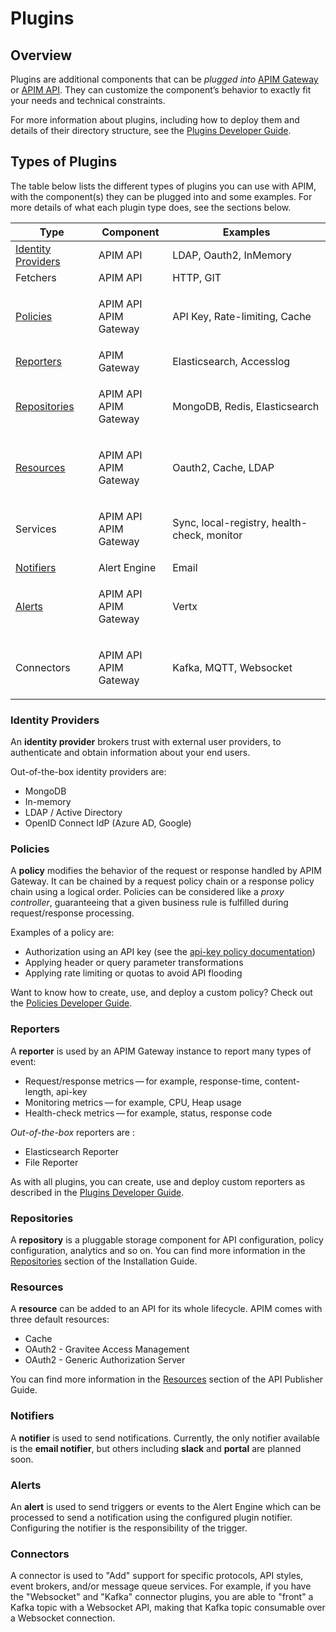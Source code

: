 # Plugins

## Overview

Plugins are additional components that can be _plugged into_ [APIM Gateway](broken-reference) or [APIM API](broken-reference). They can customize the component’s behavior to exactly fit your needs and technical constraints.

For more information about plugins, including how to deploy them and details of their directory structure, see the [Plugins Developer Guide](../../dev-guide/dev-guide-plugins.md).

## Types of Plugins

The table below lists the different types of plugins you can use with APIM, with the component(s) they can be plugged into and some examples. For more details of what each plugin type does, see the sections below.

| Type                                                     | Component                       | Examples                                    |
| -------------------------------------------------------- | ------------------------------- | ------------------------------------------- |
| [Identity Providers](plugins.md#gravitee-plugins-idp)    | APIM API                        | LDAP, Oauth2, InMemory                      |
| Fetchers                                                 | APIM API                        | HTTP, GIT                                   |
| [Policies](plugins.md#gravitee-plugins-policies)         | <p>APIM API<br>APIM Gateway</p> | API Key, Rate-limiting, Cache               |
| [Reporters](plugins.md#gravitee-plugins-reporters)       | APIM Gateway                    | Elasticsearch, Accesslog                    |
| [Repositories](plugins.md#gravitee-plugins-repositories) | <p>APIM API<br>APIM Gateway</p> | MongoDB, Redis, Elasticsearch               |
| [Resources](plugins.md#gravitee-plugins-resources)       | <p>APIM API<br>APIM Gateway</p> | Oauth2, Cache, LDAP                         |
| Services                                                 | <p>APIM API<br>APIM Gateway</p> | Sync, local-registry, health-check, monitor |
| [Notifiers](plugins.md#gravitee-plugins-notifiers)       | Alert Engine                    | Email                                       |
| [Alerts](plugins.md#gravitee-plugins-alerts)             | <p>APIM API<br>APIM Gateway</p> | Vertx                                       |
| Connectors                                               | <p>APIM API<br>APIM Gateway</p> | Kafka, MQTT, Websocket                      |

### Identity Providers

An **identity provider** brokers trust with external user providers, to authenticate and obtain information about your end users.

Out-of-the-box identity providers are:

* MongoDB
* In-memory
* LDAP / Active Directory
* OpenID Connect IdP (Azure AD, Google)

### Policies

A **policy** modifies the behavior of the request or response handled by APIM Gateway. It can be chained by a request policy chain or a response policy chain using a logical order. Policies can be considered like a _proxy controller_, guaranteeing that a given business rule is fulfilled during request/response processing.

Examples of a policy are:

* Authorization using an API key (see the [api-key policy documentation](../../reference/policy-reference/gravitee-policies/security/policy-apikey.md))
* Applying header or query parameter transformations
* Applying rate limiting or quotas to avoid API flooding

Want to know how to create, use, and deploy a custom policy? Check out the [Policies Developer Guide](../../dev-guide/dev-guide-policies.md).

### Reporters

A **reporter** is used by an APIM Gateway instance to report many types of event:

* Request/response metrics — for example, response-time, content-length, api-key
* Monitoring metrics — for example, CPU, Heap usage
* Health-check metrics — for example, status, response code

_Out-of-the-box_ reporters are :

* Elasticsearch Reporter
* File Reporter

As with all plugins, you can create, use and deploy custom reporters as described in the [Plugins Developer Guide](../../dev-guide/dev-guide-plugins.md).

### Repositories

A **repository** is a pluggable storage component for API configuration, policy configuration, analytics and so on. You can find more information in the [Repositories](../../getting-started/configuration/configuration/repositories/installation-guide-repositories.md) section of the Installation Guide.

### Resources

A **resource** can be added to an API for its whole lifecycle. APIM comes with three default resources:

* Cache
* OAuth2 - Gravitee Access Management
* OAuth2 - Generic Authorization Server

You can find more information in the [Resources](../../user-guide/publisher/resources/resources-overview.md) section of the API Publisher Guide.

### Notifiers

A **notifier** is used to send notifications. Currently, the only notifier available is the **email notifier**, but others including **slack** and **portal** are planned soon.

### Alerts

An **alert** is used to send triggers or events to the Alert Engine which can be processed to send a notification using the configured plugin notifier. Configuring the notifier is the responsibility of the trigger.

### Connectors

A connector is used to "Add" support for specific protocols, API styles, event brokers, and/or message queue services. For example, if you have the "Websocket" and "Kafka" connector plugins, you are able to "front" a Kafka topic with a Websocket API, making that Kafka topic consumable over a Websocket connection.&#x20;
